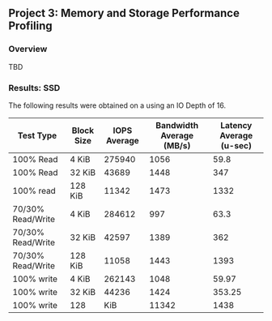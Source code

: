 ## Project 3: Memory and Storage Performance Profiling
### Overview
TBD

### Results: SSD
The following results were obtained on a <TBD> using an IO Depth of 16.

| Test Type          | Block Size | IOPS Average | Bandwidth Average (MB/s) | Latency Average (u-sec) |
|--------------------|------------|--------------|--------------------------|-------------------------|
100% Read	| 4 KiB	| 275940	| 1056	| 59.8
100% Read	| 32 KiB | 43689 | 1448 | 347
100% read	| 128 KiB	| 11342	| 1473 | 1332
70/30% Read/Write | 4 KiB | 284612 | 997 | 63.3
70/30% Read/Write | 32 KiB | 42597 | 1389 | 362
70/30% Read/Write | 128 KiB | 11058 | 1443 | 1393
100% write | 4 KiB | 262143 | 1048 | 59.97
100% write | 32 KiB | 44236 | 1424 | 353.25
100% write | 128 | KiB | 11342 | 1438 | 1399
